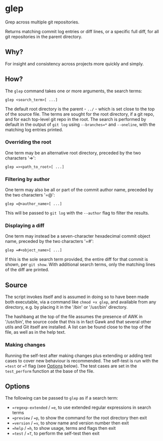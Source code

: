 # glep

Grep across multiple git repositories.

Returns matching commit log entries or diff lines, or a specific full diff, for all git repositories in the parent directory.

## Why?

For insight and consistency across projects more quickly and simply.

## How?

The `glep` command takes one or more arguments, the search terms:

```
glep <search_term>[ ...]
```

The default root directory is the parent - `../` - which is set close to the top of the source file. The terms are sought for the root directory, if a git repo, and for each top-level git repo in the root. The search is performed by default in the output of `git log` using `--branches=*` and `--oneline`, with the matching log entries printed.

### Overriding the root

One term may be an alternative root directory, preceded by the two characters '=>':

```
glep =><path_to_root>[ ...]
```

### Filtering by author

One term may also be all or part of the commit author name, preceded by the two characters '=@':

```
glep =@<author_name>[ ...]
```

This will be passed to `git log` with the `--author` flag to filter the results.

### Displaying a diff

One term may instead be a seven-character hexadecimal commit object name, preceded by the two characters '=#':

```
glep =#<object_name>[ ...]
```

If this is the sole search term provided, the entire diff for that commit is shown, per `git show`. With additional search terms, only the matching lines of the diff are printed.

## Source

The script invokes itself and is assumed in doing so to have been made both executable, via a command like `chmod +x glep`, and available from any directory, e.g. by placing it in the '/bin' or '/usr/bin' directory.

The hashbang at the top of the file assumes the presence of AWK in '/usr/bin', the source code that this is in fact Gawk and that several other utils and Git itself are installed. A list can be found close to the top of the file, as well as in the help text.

### Making changes

Running the self-test after making changes plus extending or adding test cases to cover new behaviour is recommended. The self-test is run with the `=test` or `=T` flag (see [Options](#options) below). The test cases are set in the `test_perform` function at the base of the file.

## Options

The following can be passed to `glep` as if a search term:

- `=regexp-extended` / `=e`, to use extended regular expressions in search terms
- `=preview` / `=p`, to show the command for the root directory then exit
- `=version` / `=v`, to show name and version number then exit
- `=help` / `=h`, to show usage, terms and flags then exit
- `=test` / `=T`, to perform the self-test then exit
